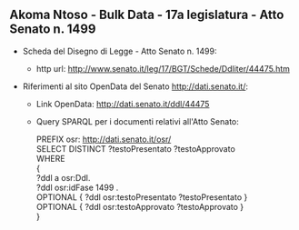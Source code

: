 ## Akoma Ntoso - Bulk Data - 17a legislatura - Atto Senato n. 1499 ##

* Scheda del Disegno di Legge - Atto Senato n. 1499:
	* http url: http://www.senato.it/leg/17/BGT/Schede/Ddliter/44475.htm

* Riferimenti al sito OpenData del Senato http://dati.senato.it/:
	* Link OpenData: http://dati.senato.it/ddl/44475
	* Query SPARQL per i documenti relativi all'Atto Senato:

        PREFIX osr: <http://dati.senato.it/osr/>  
		SELECT DISTINCT ?testoPresentato ?testoApprovato  
		WHERE  
		{  
		    ?ddl a osr:Ddl.  
		    ?ddl osr:idFase 1499 .  
		    OPTIONAL { ?ddl osr:testoPresentato ?testoPresentato }  
		    OPTIONAL { ?ddl osr:testoApprovato ?testoApprovato }  
		}
		